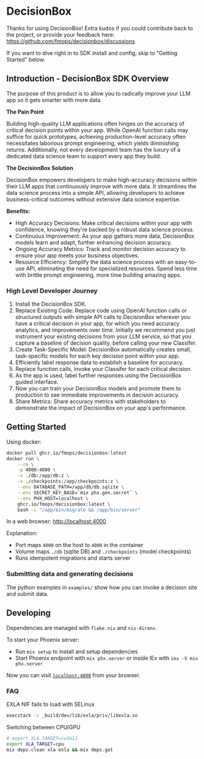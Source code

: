 # DecisionBox

Thanks for using DecisionBox!  Extra kudos if you could contribute back to the project, or provide your feedback here:
https://github.com/fmops/decisionbox/discussions

If you want to dive right in to SDK install and config, skip to "Getting Started" below.

## Introduction - DecisionBox SDK Overview

The purpose of this product is to allow you to radically improve your LLM app so it gets smarter with more data

**The Pain Point**

Building high-quality LLM applications often hinges on the accuracy of critical decision points within your app. While OpenAI function calls may suffice for quick prototypes, achieving production-level accuracy often necessitates laborious prompt engineering, which yields diminishing returns. Additionally, not every development team has the luxury of a dedicated data science team to support every app they build.

**The DecisionBox Solution**

DecisionBox empowers developers to make high-accuracy decisions within their LLM apps that continuously improve with more data. It streamlines the data science process into a simple API, allowing developers to achieve business-critical outcomes without extensive data science expertise.

**Benefits:**

* High Accuracy Decisions: Make critical decisions within your app with confidence, knowing they're backed by a robust data science process.
* Continuous Improvement: As your app gathers more data, DecisionBox models learn and adapt, further enhancing decision accuracy.
* Ongoing Accuracy Metrics: Track and monitor decision accuracy to ensure your app meets your business objectives.
* Resource Efficiency: Simplify the data science process with an easy-to-use API, eliminating the need for specialized resources.  Spend less time with brittle prompt engineering, more time building amazing apps.

### High Level Developer Journey

1.	Install the DecisionBox SDK.
2.	Replace Existing Code: Replace code using OpenAI function calls or structured outputs with simple API calls to DecisionBox wherever you have a critical decision in your app, for which you need accuracy analytics, and improvements over time.  Initially we recommend you just instrument your existing decisions from your LLM service, so that you capture a baseline of decision quality, before calling your new Classifer.
3.	Create Task-Specific Model: DecisionBox automatically creates small, task-specific models for each key decision point within your app.
4.	Efficiently label response data to establish a baseline for accuracy.
5.	Replace function calls, invoke your Classifer for each critical decision.
6.	As the app is used, label further responses using the DecisionBox guided interface.
7.	Now you can train your DecisionBox models and promote them to production to see immediate improvements in decision accuracy.
8.	Share Metrics: Share accuracy metrics with stakeholders to demonstrate the impact of DecisionBox on your app's performance.


## Getting Started

Using docker:

```sh
docker pull ghcr.io/fmops/decisionbox:latest
docker run \
    --rm \
    -p 4000:4000 \
    -v ./db:/app/db:z \
    -v ./checkpoints:/app/checkpoints:z \
    --env DATABASE_PATH=/app/db/db.sqlite \
    --env SECRET_KEY_BASE=`mix phx.gen.secret` \
    --env PHX_HOST=localhost \
    ghcr.io/fmops/decisionbox:latest \
    bash -c "/app/bin/migrate && /app/bin/server"
```

In a web browser: [http://localhost:4000](http://localhost:4000)


Explanation:

 - Port maps `4000` on the host to `4000` in the container
 - Volume maps `./db` (sqlite DB) and `./checkpoints` (model checkpoints)
 - Runs idempotent migrations and starts server

### Submitting data and generating decisions

The python examples in `examples/` show how you can invoke a decision site and submit data.

## Developing

Dependencies are managed with `flake.nix` and `nix-direnv`.

To start your Phoenix server:

  * Run `mix setup` to install and setup dependencies
  * Start Phoenix endpoint with `mix phx.server` or inside IEx with `iex -S mix phx.server`

Now you can visit [`localhost:4000`](http://localhost:4000) from your browser.


### FAQ

EXLA NIF fails to load with SELinux

```sh
execstack -c _build/dev/lib/exla/priv/libexla.so
```

Switching between CPU/GPU

```sh
# export XLA_TARGET=cuda12
export XLA_TARGET=cpu
mix deps.clean xla exla && mix deps.get
```
